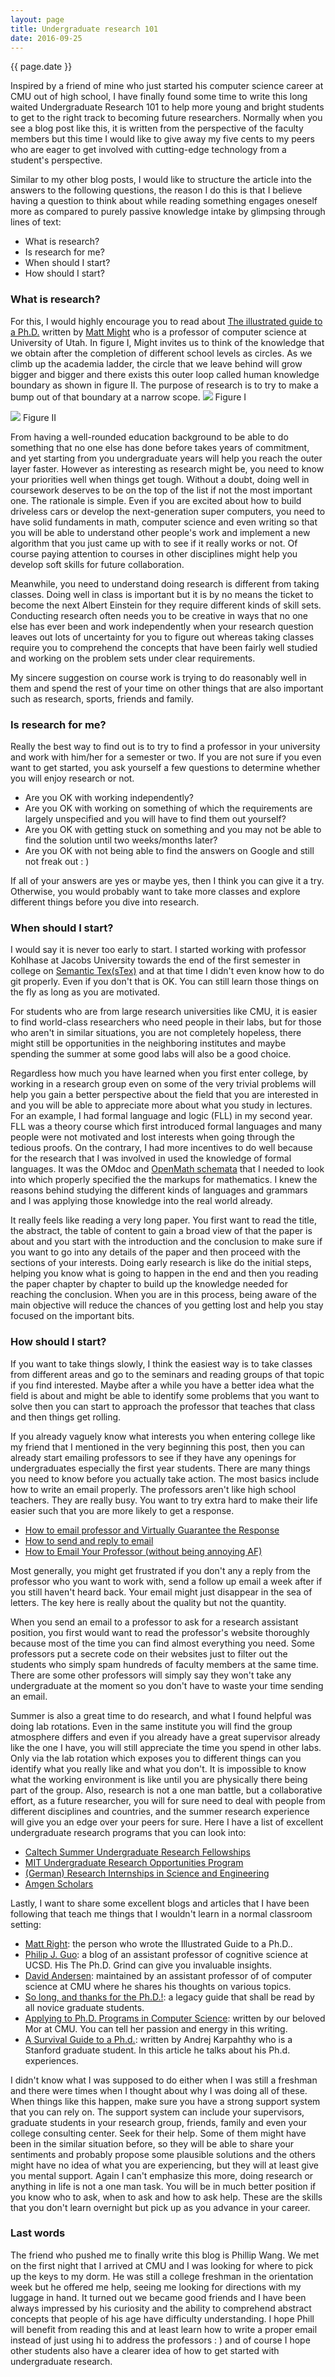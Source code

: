 ```yaml
---
layout: page
title: Undergraduate research 101
date: 2016-09-25
---
```

{{ page.date }}

Inspired by a friend of mine who just started his computer science career 
at CMU out of high school, I have finally found some time to write this long waited Undergraduate Research
101 to help more young and bright students to get to the right track to becoming future researchers. Normally
when you see a blog post like this, it is written from the perspective of the faculty members but this 
time I would like to give away  my five cents to my peers who are eager to get involved with cutting-edge 
technology from a student's perspective.

Similar to my other blog posts, I would like to structure the article into the answers to the following questions,
the reason I do this is that I believe having a question to think about while reading something engages oneself more
as compared to purely passive knowledge intake by glimpsing through lines of text:

* What is research? 
* Is research for me?
* When should I start?
* How should I start?

### What is research?
For this, I would highly encourage you to read about [The illustrated guide to a Ph.D.](http://matt.might.net/articles/phd-school-in-pictures/) written by [Matt Might](http://matt.might.net/) who is a professor of computer science at University of Utah. In figure I, Might invites us to think of the knowledge that we obtain after the completion of different school levels as circles. As we climb up the academia ladder, the circle that we leave behind will grow bigger and bigger and there exists this outer loop called human knowledge boundary as shown in figure II. The purpose of research is to try to make a bump out of that boundary at a narrow scope.
![](/img/research1.png)
Figure I

![](/img/research2.png)
Figure II

From having a well-rounded education background to be able to do something that no one else has done before takes years of commitment, and yet starting from you undergraduate years will help you reach the outer layer faster. However as interesting as research might be, you need to know your priorities well when things get tough. Without a doubt, doing well in coursework deserves to be on the top of the list if not the most important one. The rationale is simple. Even if you are excited about how to build driveless cars or develop the next-generation super computers, you need to have solid fundaments in math, computer science and even writing so that you will be able to understand other people's work and implement a new algorithm that you just came up with to see if it really works or not. Of course paying attention to courses in other disciplines might help you develop soft skills for future collaboration. 

Meanwhile, you need to understand doing research is different from taking classes. Doing well in class is important but it is by no means the ticket to become the next Albert Einstein for they require different kinds of skill sets. Conducting research often needs you to be creative in ways that no one else has ever been and work independently when your research question leaves out lots of uncertainty for you to figure out whereas taking classes require you to comprehend the concepts that have been fairly well studied and working on the problem sets under clear requirements.

My sincere suggestion on course work is trying to do reasonably well in them and spend the rest of your time on other things that are also important such as research, sports, friends and family. 

### Is research for me?
Really the best way to find out is to try to find a professor in your university and work with him/her for a semester or two. If you are not sure if you even want to get started, you ask yourself a few questions to determine whether you will enjoy research or not.

* Are you OK with working independently?
* Are you OK with working on something of which the requirements are largely unspecified and you will have to find them out yourself?
* Are you OK with getting stuck on something and you may not be able to find the solution until two weeks/months later?
* Are you OK with not being able to find the answers on Google and still not freak out : )

If all of your answers are yes or maybe yes, then I think you can give it a try. Otherwise, you would probably want to take more classes and explore different things before you dive into research.

### When should I start?
I would say it is never too early to start. I started working with professor Kohlhase at Jacobs University towards the end of the first semester in college on [Semantic Tex(sTex)](https://github.com/KWARC/sTeX) and at that time I didn't even know how to do git properly. Even if you don't that is OK. You can still learn those things on the fly as long as you are motivated.

For students who are from large research universities like CMU, it is easier to find world-class researchers who need people in their labs, but for those who aren't in similar situations, you are not completely hopeless, there might still be opportunities in the neighboring institutes and maybe spending the summer at some good labs will also be a good choice.

Regardless how much you have learned when you first enter college, by working in a research group even on some of the very trivial problems will help you gain a better perspective about the field that you are interested in and you will be able to appreciate more about what you study in lectures. For an example, I had formal language and logic (FLL) in my second year. FLL was a theory course which first introduced formal languages and many people were not motivated and lost interests when going through the tedious proofs. On the contrary, I had more incentives to do well because for the research that I was involved in used the knowledge of formal languages. It was the OMdoc and [OpenMath schemata](http://www.openmath.org/standard/om20-2004-06-30/omstd20html-3.xml) that I needed to look into which properly specified the the markups for mathematics. I knew the reasons behind studying the different kinds of languages and grammars and I was applying those knowledge into the real world already. 

It really feels like reading a very long paper. You first want to read the title, the abstract, the table of content to gain a broad view of that the paper is about and you start with the introduction and the conclusion to make sure if you want to go into any details of the paper and then proceed with the sections of your interests. Doing early research is like do the initial steps, helping you know what is going to happen in the end and then you reading the paper chapter by chapter to build up the knowledge needed for reaching the conclusion. When you are in this process, being aware of the main objective will reduce the chances of you getting lost and help you stay focused on the important bits.

### How should I start?
If you want to take things slowly, I think the easiest way is to take classes from different areas and go to the seminars and reading groups of that topic if you find interested. Maybe after a while you have a better idea what the field is about and might be able to identify some problems that you want to solve then you can start to approach the professor that teaches that class and then things get rolling. 

If you already vaguely know what interests you when entering college like my friend that I mentioned in the very beginning this post, then you can already start emailing professors to see if they have any openings for undergraduates especially the first year students. There are many things you need to know before you actually take action. The most basics include how to write an email properly. The professors aren't like high school teachers. They are really busy. You want to try extra hard to make their life easier such that you are more likely to get a response. 

* [How to email professor and Virtually Guarantee the Response](http://www.huffingtonpost.com/svetlana-dotsenko/how-to-email-professors-and-virtually-guarantee-the-response_b_9190904.html)
* [How to send and reply to email](http://matt.might.net/articles/how-to-email/)
* [How to Email Your Professor (without being annoying AF)](https://medium.com/@lportwoodstacer/how…)

Most generally, you might get frustrated if you don't any a reply from the professor who you want to work with, send a follow up email a week after if you still haven't heard back. Your email might just disappear in the sea of letters. The key here is really about the quality but not the quantity. 

When you send an email to a professor to ask for a research assistant position, you first would want to read the professor's website thoroughly because most of the time you can find almost everything you need. Some professors put a secrete code on their websites just to filter out the students who simply spam hundreds of faculty members at the same time. There are some other professors will simply say they won't take any undergraduate at the moment so you don't have to waste your time sending an email.

Summer is also a great time to do research, and what I found helpful was doing lab rotations. Even in the same institute you will find the group atmosphere differs and even if you already have a great supervisor already like the one I have, you will still appreciate the time you spend in other labs. Only via the lab rotation which exposes you to different things can you identify what you really like and what you don't. It is impossible to know what the working environment is like until you are physically there being part of the group. Also, research is not a one man battle, but a collaborative effort, as a future researcher, you will for sure need to deal with people from different disciplines and countries, and the summer research experience will give you an edge over your peers for sure. Here I have a list of excellent undergraduate research programs that you can look into:

* [Caltech Summer Undergraduate Research Fellowships](https://sfp.caltech.edu/programs/surf)
* [MIT Undergraduate Research Opportunities Program](http://web.mit.edu/urop/)
* [(German) Research Internships in Science and Engineering](https://www.daad.de/rise/en/)
* [Amgen Scholars](http://www.amgenscholars.com)

Lastly, I want to share some excellent blogs and articles that I have been following that teach me things that I wouldn't learn in a normal classroom setting:

* [Matt Right](http://matt.might.net/articles/): the person who wrote the Illustrated Guide to a Ph.D..
* [Philip J. Guo](http://www.pgbovine.net/PhD-memoir.htm): a blog of an assistant professor of cognitive science at UCSD. His The Ph.D. Grind can give you invaluable insights.
* [David Andersen](https://da-data.blogspot.de/p/blog-page.html): maintained by an assistant professor of of computer science at CMU where he shares his thoughts on various topics.
* [So long, and thanks for the Ph.D.!](http://www.cs.unc.edu/~azuma/hitch4.html): a legacy guide that shall be read by all novice graduate students.
* [Applying to Ph.D. Programs in Computer Science](http://www.cs.cmu.edu/~harchol/gradschooltalk.pdf): written by our beloved Mor at CMU. You can tell her passion and energy in this writing.
* [A Survival Guide to a Ph.d.](http://karpathy.github.io/2016/09/07/phd/): written by Andrej Karpahthy who is a Stanford graduate student. In this article he talks about his Ph.d. experiences.

I didn't know what I was supposed to do either when I was still a freshman and there were times when I thought  about why I was doing all of these. When things like this happen, make sure you have a strong support system that you can rely on. The support system can include your supervisors, graduate students in your research group, friends, family and even your college consulting center. Seek for their help. Some of them might have been in the similar situation before, so they will be able to share your sentiments and probably propose some plausible solutions and the others might have no idea of what you are experiencing, but they will at least give you mental support. Again I can't emphasize this more, doing research or anything in life is not a one man task. You will be in much better position if you know who to ask, when to ask and how to ask help. These are the skills that you don't learn overnight but pick up as you advance in your career.

### Last words
The friend who pushed me to finally write this blog is Phillip Wang. We met on the first night that I arrived at CMU and I was looking for where to pick up the keys to my dorm. He was still a college freshman in the orientation week but he offered me help, seeing me looking for directions with my luggage in hand. It turned out we became good friends and I have been always impressed by his curiosity and the ability to comprehend abstract concepts that people of his age have difficulty understanding. I hope Phill will benefit from reading this and at least learn how to write a proper email instead of just using hi to address the professors : ) and of course I hope other students also have a  clearer idea of how to get started with undergraduate research.
